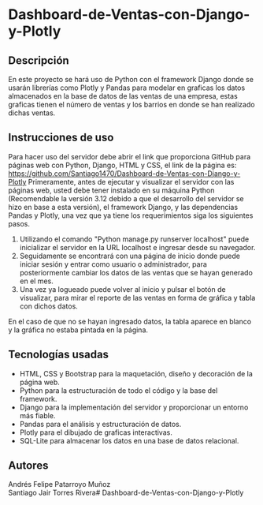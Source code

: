 # Dashboard-de-Ventas-con-Django-y-Plotly
## Descripción
En este proyecto se hará uso de Python con el framework Django donde se usarán librerías como Plotly y Pandas para modelar en graficas los datos almacenados en la base de datos de las ventas de una empresa, estas graficas tienen el número de ventas y los barrios en donde se han realizado dichas ventas.
## Instrucciones de uso
Para hacer uso del servidor debe abrir el link que proporciona GitHub para páginas web con Python, Django, HTML y CSS, el link de la página es: https://github.com/Santiago1470/Dashboard-de-Ventas-con-Django-y-Plotly
Primeramente, antes de ejecutar y visualizar el servidor con las páginas web, usted debe tener instalado en su máquina Python (Recomendable la versión 3.12 debido a que el desarrollo del servidor se hizo en base a esta versión), el framework Django, y las dependencias Pandas y Plotly, una vez que ya tiene los requerimientos siga los siguientes pasos.
1. Utilizando el comando "Python manage.py runserver localhost" puede inicializar el servidor en la URL localhost e ingresar desde su navegador.
2. Seguidamente se encontrará con una página de inicio donde puede iniciar sesión y entrar como usuario o administrador, para posteriormente cambiar los datos de las ventas que se hayan generado en el mes.
3. Una vez ya logueado puede volver al inicio y pulsar el botón de visualizar, para mirar el reporte de las ventas en forma de gráfica y tabla con dichos datos.
  
En el caso de que no se hayan ingresado datos, la tabla aparece en blanco y la gráfica no estaba pintada en la página.

## Tecnologías usadas
* HTML, CSS y Bootstrap para la maquetación, diseño y decoración de la página web.
* Python para la estructuración de todo el código y la base del framework.
* Django para la implementación del servidor y proporcionar un entorno más fiable.
* Pandas para el análisis y estructuración de datos.
* Plotly para el dibujado de graficas interactivas.
* SQL-Lite para almacenar los datos en una base de datos relacional.

## Autores
Andrés Felipe Patarroyo Muñoz  
Santiago Jair Torres Rivera# Dashboard-de-Ventas-con-Django-y-Plotly